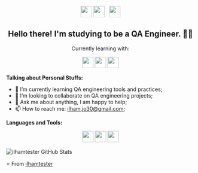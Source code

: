 <p align='center'>
<a href="https://testautomationu.applitools.com/me.html#ilham-ismail" style="background-color:white;"><img height="30" src="https://www.applitools.com/icons/icon-96x96.png"/></a>
<a href="https://linkedin.com/in/ilhamismail95" style="background-color:white;"><img height="30" src="https://www.pngrepo.com/png/157006/180/linkedin.png"/></a>&nbsp;&nbsp;
<a href="https://instagram.com/@the_alghuroba" style="background-color:white;"><img height="30" src="https://www.pngrepo.com/png/111199/180/instagram.png"/></a>
</p>

<h2 align="center">Hello there! I'm studying to be a QA Engineer. 👋🤓</h2>
<p align="center">Currently learning with:</p>

<p align="center">
<img src="https://img.shields.io/badge/-Mocha-8D6748?logo=mocha&logoColor=white" height="30"/>
<img src="https://img.shields.io/badge/-Postman-FF6C37?logo=postman&logoColor=white" height="30"/>
<img src="https://img.shields.io/badge/-Cypress-17202C?logo=cypress&logoColor=white" height="30"/>
</p>

**Talking about Personal Stuffs:**

- 🌱 I’m currently learning QA engineering tools and practices;
- 👯 I’m looking to collaborate on QA engineering projects;
- 💬 Ask me about anything, I am happy to help;
- 📫 How to reach me: ilham.jo30@gmail.com;

**Languages and Tools:**  

<p align="center">
<img src="https://img.shields.io/badge/-JavaScript-F7DF1E?logo=javascript&logoColor=black" height="30"/>
<img src="https://img.shields.io/badge/-Node.js-339933?logo=node.js&logoColor=white" height="30"/>
<img src="https://img.shields.io/badge/-Git-F05032?logo=git&logoColor=white" height="30"/>
</p>

![ilhamtester GitHub Stats](https://github-readme-stats.vercel.app/api?username=ilhamtester&show_icons=true&title_color=fff&icon_color=79ff97&text_color=9f9f9f&bg_color=151515)

⭐️ From [ilhamtester](https://github.com/ilhamtester)
